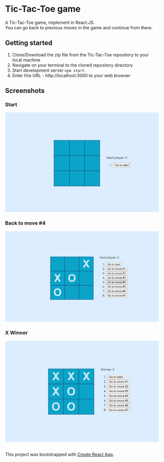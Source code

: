 # Tic-Tac-Toe game
A Tic-Tac-Toe game, implement in React.JS.\
You can go back to previous moves in the game and continue from there.

## Getting started

1. Clone/Download the zip file from the Tic-Tac-Toe repository to your local machine
2. Navigate on your terminal to the cloned repository directory
3. Start development server `npm start`.
4. Enter this URL - http://localhost:3000 to your web browser

## Screenshots

### Start
![Start](https://raw.githubusercontent.com/noywolfson/Tic-Tac-Toe/master/src/Images/Start.png)

### Back to move #4
![Back to move](https://raw.githubusercontent.com/noywolfson/Tic-Tac-Toe/master/src/Images/Back-to-move-4.png)

### X Winner
![X-Winnwe](https://raw.githubusercontent.com/noywolfson/Tic-Tac-Toe/master/src/Images/X-Winner.png)

##   
This project was bootstrapped with [Create React App](https://github.com/facebook/create-react-app).
